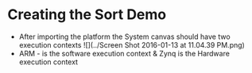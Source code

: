 # Creating the Sort Demo

* After importing the platform the System canvas should have two execution contexts
![](../Screen Shot 2016-01-13 at 11.04.39 PM.png)
* ARM - is the software execution context & Zynq is the Hardware execution context

